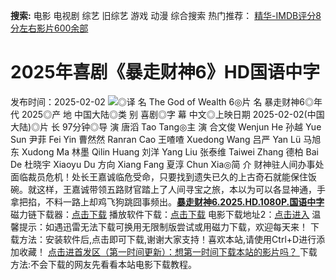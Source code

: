 **搜索:** 电影 电视剧 综艺 旧综艺 游戏 动漫 综合搜索 热门推荐： [精华-IMDB评分8分左右影片600余部](https://www.dytt8.com/html/gndy/jddy/20160320/50510.html)
# 2025年喜剧《暴走财神6》HD国语中字
发布时间：2025-02-02 
![](https://img9.doubanio.com/view/photo/l_ratio_poster/public/p2917928956.jpg)◎译 名 The God of Wealth 6◎片 名 暴走财神6◎年 代 2025◎产 地 中国大陆◎类 别 喜剧◎字 幕 中文◎上映日期 2025-02-02(中国大陆)◎片 长 97分钟◎导 演 唐滔 Tao Tang◎主 演 合文俊 Wenjun He 孙越 Yue Sun 尹菲 Fei Yin 曹然然 Ranran Cao 王喳喳 Xuedong Wang 吕严 Yan Lü 马旭东 Xudong Ma 林墨 Qilin Huang 刘洋 Yang Liu 张泰维 Taiwei Zhang 德柏 Bai De 杜晓宇 Xiaoyu Du 方向 Xiang Fang 夏淳 Chun Xia◎简 介 财神驻人间办事处面临裁员危机！处长王嘉诚临危受命，只要找到遗失已久的上古奇石就能保住饭碗。就这样，王嘉诚带领五路财官踏上了人间寻宝之旅，本以为可以各显神通，手拿把掐，不料一路上却鸡飞狗跳囧事频出。[**暴走财神6.2025.HD.1080P.国语中字**](magnet:?xt=urn:btih:3376a9fe76f7b8afae471f621e32ebaafeefd70b&dn=%e9%98%b3%e5%85%89%e7%94%b5%e5%bd%b1dygod.org.%e6%9a%b4%e8%b5%b0%e8%b4%a2%e7%a5%9e6.2025.HD.1080P.%e5%9b%bd%e8%af%ad%e4%b8%ad%e5%ad%97.mkv&tr=udp%3a%2f%2ftracker.opentrackr.org%3a1337%2fannounce&tr=udp%3a%2f%2fexodus.desync.com%3a6969%2fannounce) 磁力链下载器：[点击下载](https://dygod.org/js/bt.htm "qBittorrent") 播放软件下载：[点击下载](https://dygod.org/js/player.htm "PotPlayer") 电影下载地址2：[点击进入](https://dygod.org/ "阳光电影") 温馨提示：如遇迅雷无法下载可换用无限制版尝试或用磁力下载，欢迎每天来！  下载方法：安装软件后,点击即可下载,谢谢大家支持！喜欢本站,请使用Ctrl+D进行添加收藏！ [点击进首发区（第一时间更新）：想第一时间下载本站的影片吗？ ](https://www.ygdy8.net/)下载方法:不会下载的网友先看看本站电影下载教程。
